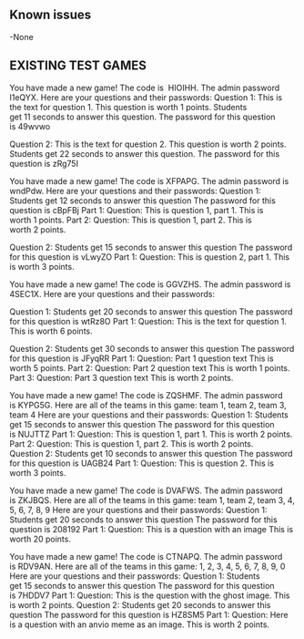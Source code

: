 ## Known issues

-None

## EXISTING TEST GAMES

You have made a new game! The code is  HIOIHH. The admin password I1eQYX. Here are your questions and their passwords:
Question 1:
This is the text for question 1.
This question is worth 1 points. Students get 11 seconds to answer this question. The password for this question is 49wvwo

Question 2:
This is the text for question 2.
This question is worth 2 points. Students get 22 seconds to answer this question. The password for this question is zRg75I

You have made a new game! The code is XFPAPG. The admin password is wndPdw. Here are your questions and their passwords:
Question 1:
Students get 12 seconds to answer this question
The password for this question is cBpFBj
Part 1:
Question: This is question 1, part 1.
This is worth 1 points.
Part 2:
Question: This is question 1, part 2.
This is worth 2 points.

Question 2:
Students get 15 seconds to answer this question
The password for this question is vLwyZO
Part 1:
Question: This is question 2, part 1.
This is worth 3 points.

You have made a new game! The code is GGVZHS. The admin password is 4SEC1X. Here are your questions and their passwords:

Question 1:
Students get 20 seconds to answer this question
The password for this question is wtRz8O
Part 1:
Question: This is the text for question 1.
This is worth 6 points.

Question 2:
Students get 30 seconds to answer this question
The password for this question is JFyqRR
Part 1:
Question: Part 1 question text
This is worth 5 points.
Part 2:
Question: Part 2 question text
This is worth 1 points.
Part 3:
Question: Part 3 question text
This is worth 2 points.

You have made a new game! The code is ZQSHMF. The admin password is KYPG5G.
Here are all of the teams in this game: team 1, team 2, team 3, team 4
Here are your questions and their passwords:
Question 1:
Students get 15 seconds to answer this question
The password for this question is NUJTTZ
Part 1:
Question: This is question 1, part 1.
This is worth 2 points.
Part 2:
Question: This is question 1, part 2.
This is worth 2 points.
Question 2:
Students get 10 seconds to answer this question
The password for this question is UAGB24
Part 1:
Question: This is question 2.
This is worth 3 points.

You have made a new game! The code is DVAFWS. The admin password is ZKJBQS.
Here are all of the teams in this game: team 1, team 2, team 3, 4, 5, 6, 7, 8, 9
Here are your questions and their passwords:
Question 1:
Students get 20 seconds to answer this question
The password for this question is 208192
Part 1:
Question: This is a question with an image
This is worth 20 points.

You have made a new game! The code is CTNAPQ. The admin password is RDV9AN.
Here are all of the teams in this game: 1, 2, 3, 4, 5, 6, 7, 8, 9, 0
Here are your questions and their passwords:
Question 1:
Students get 15 seconds to answer this question
The password for this question is 7HDDV7
Part 1:
Question: This is the question with the ghost image.
This is worth 2 points.
Question 2:
Students get 20 seconds to answer this question
The password for this question is HZ8SM5
Part 1:
Question: Here is a question with an anvio meme as an image.
This is worth 2 points.
